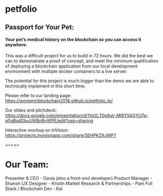 # petfolio

## Passport for Your Pet:

#### Your pet’s medical history on the blockchain so you can access it anywhere.


This was a difficult project for us to build in 72 hours. We did the best we can to demonstrate a proof of concept, and meet the minimum qualification of deploying a blockchain application from our local development environment with multiple docker containers to a live server.

The potential for this project is much bigger than the demo we are able to technically implement in this short time. 

Please refer to our landing page: https://womeninblockchain2018.github.io/petfolio_lp/

Our slides and pitchdeck: https://docs.google.com/presentation/d/1VsO_T0plbzr-Ml8Y5ASYU7p-q0gBsdGbuUlKBnBvWPE/edit?usp=sharing

Interactive mockup on InVision: https://projects.invisionapp.com/share/3EHPKZ9JWP7

=====

# Our Team:

Presenter & CEO - Davia (also a front-end developer)
Product Manager - Shanon 
UX Designer - Kristin 
Market Research & Partnerships - Pam
Full Stack / Blockchain Dev - Kai
